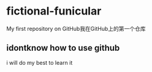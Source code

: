 # fictional-funicular
My first repository on GitHub我在GitHub上的第一个仓库
## idontknow how to use github
  i will do my best to learn it
